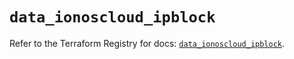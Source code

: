 # `data_ionoscloud_ipblock`

Refer to the Terraform Registry for docs: [`data_ionoscloud_ipblock`](https://registry.terraform.io/providers/ionos-cloud/ionoscloud/6.7.6/docs/data-sources/ipblock).
